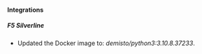 #### Integrations
##### F5 Silverline
- Updated the Docker image to: *demisto/python3:3.10.8.37233*.
